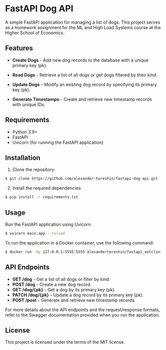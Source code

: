 # FastAPI Dog API
A simple FastAPI application for managing a list of dogs. This project serves as a homework assignment for the ML and High Load Systems course at the Higher School of Economics.


Features
---
* **Create Dogs** - Add new dog records to the database with a unique primary key (pk).

* **Read Dogs** - Retrieve a list of all dogs or get dogs filtered by their kind.

* **Update Dogs** - Modify an existing dog record by specifying its primary key (pk).

* **Generate Timestamps** - Create and retrieve new timestamp records with unique IDs.

Requirements
---

* Python 3.9+
* FastAPI
* Uvicorn (for running the FastAPI application)
  
Installation
----
1. Clone the repository:

```bash
$ git clone https://github.com/alexander-tereshin/fastapi-dog-api.git
```
2. Install the required dependencies:

```bash
$ pip install -r requirements.txt
```

Usage
---

Run the FastAPI application using Uvicorn:

```bash
$ uvicorn main:app --reload
```

To run the application in a Docker container, use the following command:

```bash
$ docker run -dp 127.0.0.1:5555:5555 alexandertereshin/fastapi_vetclinic_project
```
API Endpoints
---

* **GET /dog** - Get a list of all dogs or filter by kind.
* **POST /dog** - Create a new dog record.
* **GET /dog/{pk}** - Get a dog by its primary key (pk).
* **PATCH /dog/{pk}** - Update a dog record by its primary key (pk).
* **POST /post** - Generate and retrieve new timestamp records.
  
For more details about the API endpoints and the request/response formats, refer to the Swagger documentation provided when you run the application.

License
---
This project is licensed under the terms of the MIT license.
